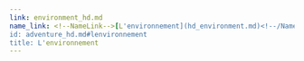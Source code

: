 ```yaml
---
link: environment_hd.md
name_link: <!--NameLink-->[L'environnement](hd_environment.md)<!--/NameLink-->
id: adventure_hd.md#lenvironnement
title: L'environnement
---
```


